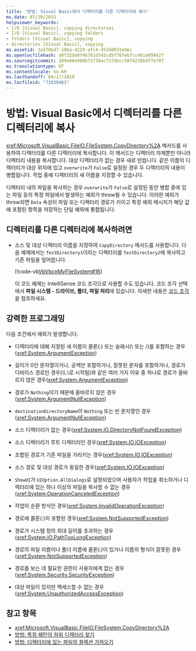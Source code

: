 ```yaml
---
title: '방법: Visual Basic에서 디렉터리를 다른 디렉터리에 복사'
ms.date: 07/20/2015
helpviewer_keywords:
- I/O [Visual Basic], copying directories
- I/O [Visual Basic], copying folders
- folders [Visual Basic], copying
- directories [Visual Basic], copying
ms.assetid: 2a370bd7-10ba-4219-afc4-4519d031eb6c
ms.openlocfilehash: d8f32da0f4b701d745cd5f70feb7cc461a09842f
ms.sourcegitcommit: 289e06e904b72f34ac717dbcc5074239b977e707
ms.translationtype: HT
ms.contentlocale: ko-KR
ms.lasthandoff: 09/17/2019
ms.locfileid: "71039463"
---
```

# <a name="how-to-copy-a-directory-to-another-directory-in-visual-basic"></a>방법: Visual Basic에서 디렉터리를 다른 디렉터리에 복사

<xref:Microsoft.VisualBasic.FileIO.FileSystem.CopyDirectory%2A> 메서드를 사용하여 디렉터리를 다른 디렉터리에 복사합니다. 이 메서드는 디렉터리 자체뿐만 아니라 디렉터리 내용을 복사합니다. 대상 디렉터리가 없는 경우 새로 만듭니다. 같은 이름의 디렉터리가 대상 위치에 있고 `overwrite`가 `False`로 설정된 경우 두 디렉터리의 내용이 병합됩니다. 작업 중에 디렉터리의 새 이름을 지정할 수 있습니다.

디렉터리 내의 파일을 복사하는 경우 `overwrite`가 `False`로 설정된 동안 병합 중에 있는 파일 등의 특정 파일에서 발생하는 예외가 throw될 수 있습니다. 이러한 예외가 throw되면 `Data` 속성이 파일 또는 디렉터리 경로가 키이고 특정 예외 메시지가 해당 값에 포함된 항목을 저장하는 단일 예외에 통합됩니다.

## <a name="to-copy-a-directory-to-another-directory"></a>디렉터리를 다른 디렉터리에 복사하려면

- 소스 및 대상 디렉터리 이름을 지정하여 `CopyDirectory` 메서드를 사용합니다. 다음 예제에서는 `TestDirectory1`이라는 디렉터리를 `TestDirectory2`에 복사하고 기존 파일을 덮어씁니다.

    [!code-vb[VbVbcnMyFileSystem#16](~/samples/snippets/visualbasic/VS_Snippets_VBCSharp/VbVbcnMyFileSystem/VB/Class1.vb#16)]

    이 코드 예제는 IntelliSense 코드 조각으로 사용할 수도 있습니다. 코드 조각 선택에서 **파일 시스템 - 드라이브, 폴더, 파일 처리**에 있습니다. 자세한 내용은 [코드 조각](/visualstudio/ide/code-snippets)을 참조하세요.

## <a name="robust-programming"></a>강력한 프로그래밍

다음 조건에서 예외가 발생합니다.

- 디렉터리에 대해 지정된 새 이름이 콜론(:) 또는 슬래시(\ 또는 /)를 포함하는 경우(<xref:System.ArgumentException>)

- 길이가 0인 문자열이거나, 공백만 포함하거나, 잘못된 문자를 포함하거나, 경로가 디바이스 경로인 경우(\\\\.\\로 시작됨)와 같은 여러 가지 이유 중 하나로 경로가 올바르지 않은 경우(<xref:System.ArgumentException>)

- 경로가 `Nothing`이기 때문에 올바르지 않은 경우(<xref:System.ArgumentNullException>)

- `destinationDirectoryName`이 `Nothing` 또는 빈 문자열인 경우(<xref:System.ArgumentNullException>)

- 소스 디렉터리가 없는 경우(<xref:System.IO.DirectoryNotFoundException>)

- 소스 디렉터리가 루트 디렉터리인 경우(<xref:System.IO.IOException>)

- 조합된 경로가 기존 파일을 가리키는 경우(<xref:System.IO.IOException>)

- 소스 경로 및 대상 경로가 동일한 경우(<xref:System.IO.IOException>)

- `ShowUI`가 `UIOption.AllDialogs`로 설정되었으며 사용자가 작업을 취소하거나 디렉터리에 있는 하나 이상의 파일을 복사할 수 없는 경우(<xref:System.OperationCanceledException>)

- 작업이 순환 방식인 경우(<xref:System.InvalidOperationException>)

- 경로에 콜론(:)이 포함된 경우(<xref:System.NotSupportedException>)

- 경로가 시스템 정의 최대 길이를 초과하는 경우(<xref:System.IO.PathTooLongException>)

- 경로의 파일 이름이나 폴더 이름에 콜론(:)이 있거나 이름의 형식이 잘못된 경우(<xref:System.NotSupportedException>)

- 경로를 보는 데 필요한 권한이 사용자에게 없는 경우(<xref:System.Security.SecurityException>)

- 대상 파일이 있지만 액세스할 수 없는 경우(<xref:System.UnauthorizedAccessException>)

## <a name="see-also"></a>참고 항목

- <xref:Microsoft.VisualBasic.FileIO.FileSystem.CopyDirectory%2A>
- [방법: 특정 패턴의 하위 디렉터리 찾기](../../../../visual-basic/developing-apps/programming/drives-directories-files/how-to-find-subdirectories-with-a-specific-pattern.md)
- [방법: 디렉터리에 있는 파일의 컬렉션 가져오기](../../../../visual-basic/developing-apps/programming/drives-directories-files/how-to-get-the-collection-of-files-in-a-directory.md)

